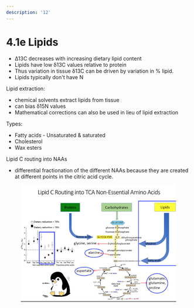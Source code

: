```yaml
---
description: '12'
---
```


# 4.1e Lipids

* ∆13C decreases with increasing dietary lipid content&#x20;
* Lipids have low δ13C values relative to protein
* Thus variation in tissue δ13C can be driven by variation in % lipid.
* Lipids typically don't have N&#x20;

Lipid extraction:&#x20;

* chemical solvents extract lipids from tissue&#x20;
* can bias δ15N values&#x20;
* Mathematical corrections can also be used in lieu of lipid extraction&#x20;

Types:

* Fatty acids - Unsaturated & saturated
* Cholesterol
* Wax esters&#x20;

Lipid C routing into NAAs&#x20;

* differential fractionation of the different NAAs because they are created at different points in the citric acid cycle.&#x20;

<figure><img src="../../.gitbook/assets/Screen Shot 2023-05-12 at 12.51.25 PM.png" alt=""><figcaption></figcaption></figure>
